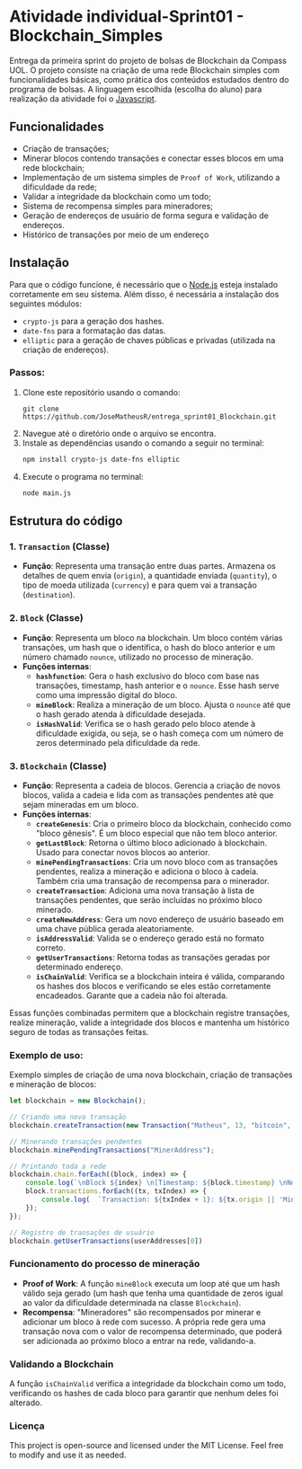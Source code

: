 # Atividade individual-Sprint01 - Blockchain_Simples

Entrega da primeira sprint do projeto de bolsas de Blockchain da Compass UOL. O projeto consiste na criação de uma rede Blockchain simples com funcionalidades básicas, como prática dos conteúdos estudados dentro do programa de bolsas. A linguagem escolhida (escolha do aluno) para realização da atividade foi o [Javascript](https://developer.mozilla.org/pt-BR/docs/Web/JavaScript).

## Funcionalidades

- Criação de transações;
- Minerar blocos contendo transações e conectar esses blocos em uma rede blockchain;
- Implementação de um sistema simples de `Proof of Work`, utilizando a dificuldade da rede;
- Validar a integridade da blockchain como um todo;
- Sistema de recompensa simples para mineradores;
- Geração de endereços de usuário de forma segura e validação de endereços.
- Histórico de transações por meio de um endereço

## Instalação

Para que o código funcione, é necessário que o [Node.js](https://nodejs.org/en/download/prebuilt-installer) esteja instalado corretamente em seu sistema. Além disso, é necessária a instalação dos seguintes módulos:

- `crypto-js` para a geração dos hashes.
- `date-fns` para a formatação das datas.
- `elliptic` para a geração de chaves públicas e privadas (utilizada na criação de endereços).

### Passos:

1. Clone este repositório usando o comando:
   ```
   git clone https://github.com/JoseMatheusR/entrega_sprint01_Blockchain.git
   ```
2. Navegue até o diretório onde o arquivo se encontra.
3. Instale as dependências usando o comando a seguir no terminal:
   ```bash
   npm install crypto-js date-fns elliptic
   ```
4. Execute o programa no terminal:
   ```bash
   node main.js
   ```

## Estrutura do código

### 1. **`Transaction` (Classe)**
   - **Função**: Representa uma transação entre duas partes. Armazena os detalhes de quem envia (`origin`), a quantidade enviada (`quantity`), o tipo de moeda utilizada (`currency`) e para quem vai a transação (`destination`).

### 2. **`Block` (Classe)**
   - **Função**: Representa um bloco na blockchain. Um bloco contém várias transações, um hash que o identifica, o hash do bloco anterior e um número chamado `nounce`, utilizado no processo de mineração.
   - **Funções internas**:
     - **`hashfunction`**: Gera o hash exclusivo do bloco com base nas transações, timestamp, hash anterior e o `nounce`. Esse hash serve como uma impressão digital do bloco.
     - **`mineBlock`**: Realiza a mineração de um bloco. Ajusta o `nounce` até que o hash gerado atenda à dificuldade desejada.
     - **`isHashValid`**: Verifica se o hash gerado pelo bloco atende à dificuldade exigida, ou seja, se o hash começa com um número de zeros determinado pela dificuldade da rede.

### 3. **`Blockchain` (Classe)**
   - **Função**: Representa a cadeia de blocos. Gerencia a criação de novos blocos, valida a cadeia e lida com as transações pendentes até que sejam mineradas em um bloco.
   - **Funções internas**:
     - **`createGenesis`**: Cria o primeiro bloco da blockchain, conhecido como "bloco gênesis". É um bloco especial que não tem bloco anterior.
     - **`getLastBlock`**: Retorna o último bloco adicionado à blockchain. Usado para conectar novos blocos ao anterior.
     - **`minePendingTransactions`**: Cria um novo bloco com as transações pendentes, realiza a mineração e adiciona o bloco à cadeia. Também cria uma transação de recompensa para o minerador.
     - **`createTransaction`**: Adiciona uma nova transação à lista de transações pendentes, que serão incluídas no próximo bloco minerado.
     - **`createNewAddress`**: Gera um novo endereço de usuário baseado em uma chave pública gerada aleatoriamente.
     - **`isAddressValid`**: Valida se o endereço gerado está no formato correto.
     - **`getUserTransactions`**: Retorna todas as transações geradas por determinado endereço.
     - **`isChainValid`**: Verifica se a blockchain inteira é válida, comparando os hashes dos blocos e verificando se eles estão corretamente encadeados. Garante que a cadeia não foi alterada.

Essas funções combinadas permitem que a blockchain registre transações, realize mineração, valide a integridade dos blocos e mantenha um histórico seguro de todas as transações feitas.

### Exemplo de uso:

Exemplo simples de criação de uma nova blockchain, criação de transações e mineração de blocos:

```javascript
let blockchain = new Blockchain();

// Criando uma nova transação
blockchain.createTransaction(new Transaction("Matheus", 13, "bitcoin", "Sávio"));

// Minerando transações pendentes
blockchain.minePendingTransactions("MinerAddress");

// Printando toda a rede
blockchain.chain.forEach((block, index) => {
    console.log(`\nBlock ${index} \n[Timestamp: ${block.timestamp} \nNounce: ${block.nounce}\nHash: ${block.hash} \nPrevious Hash: ${block.previousHash}]`);
    block.transactions.forEach((tx, txIndex) => {
        console.log(  `Transaction: ${txIndex + 1}: ${tx.origin || 'Mining Reward'} -> ${tx.destination} | ${tx.quantity} ${tx.currency}`);
    });
});

// Registro de transações de usuário
blockchain.getUserTransactions(userAddresses[0])

```

### Funcionamento do processo de mineração

- **Proof of Work**: A função `mineBlock` executa um loop até que um hash válido seja gerado (um hash que tenha uma quantidade de zeros igual ao valor da dificuldade determinada na classe `Blockchain`).
- **Recompensa**: "Mineradores" são recompensados por minerar e adicionar um bloco à rede com sucesso. A própria rede gera uma transação nova com o valor de recompensa determinado, que poderá ser adicionada ao próximo bloco a entrar na rede, validando-a.

### Validando a Blockchain

A função `isChainValid` verifica a integridade da blockchain como um todo, verificando os hashes de cada bloco para garantir que nenhum deles foi alterado.

### Licença

This project is open-source and licensed under the MIT License. Feel free to modify and use it as needed.
